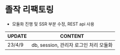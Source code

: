 # 졸작 리팩토링

- 모듈화 진행 및 SSR 부분 수정, REST api 사용

|UPDATE|CONTENT|
|--|--|
|23/4/9|db, session, 관리자 로그인 처리 모듈화|



